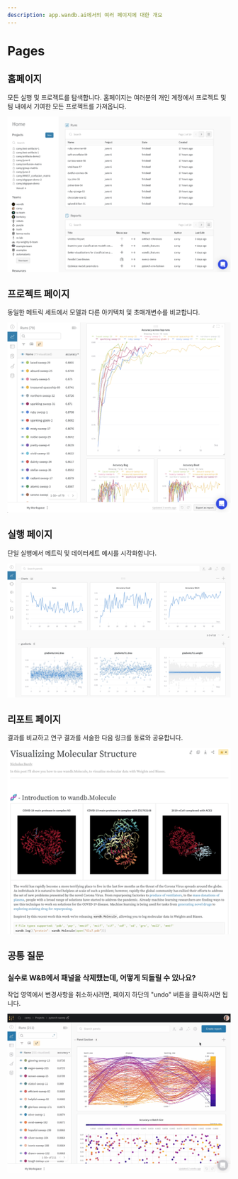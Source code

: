 ```yaml
---
description: app.wandb.ai에서의 여러 페이지에 대한 개요
---
```


# Pages

##  **홈페이지**

 모든 실행 및 프로젝트를 탐색합니다. 홈페이지는 여러분의 개인 계정에서 프로젝트 및 팀 내에서 기여한 모든 프로젝트를 가져옵니다.

![](../../.gitbook/assets/home-page.png)

##  **프로젝트 페이지**

동일한 메트릭 세트에서 모델과 다른 아키텍처 및 초매개변수를 비교합니다.

![](../../.gitbook/assets/project-page.png)

##  **실행 페이지**

 단일 실행에서 메트릭 및 데이터세트 예시를 시각화합니다.

![](../../.gitbook/assets/screen-shot-2020-06-08-at-9.00.04-am.png)

##  **리포트 페이지**

결과를 비교하고 연구 결과를 서술한 다음 링크를 동료와 공유합니다.

![](../../.gitbook/assets/example-report-for-molecules.png)

##  **공통 질문**

### **실수로 W&B에서 패널을 삭제했는데, 어떻게 되돌릴 수 있나요?**

작업 영역에서 변경사항을 취소하시려면, 페이지 하단의 "undo" 버튼을 클릭하시면 됩니다.

![](../../.gitbook/assets/demo-how-to-undo-deleting-a-panel.gif)

